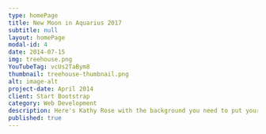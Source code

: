 ```yaml
---
type: homePage
title: New Moon in Aquarius 2017
subtitle: null
layout: homePage
modal-id: 4
date: 2014-07-15
img: treehouse.png
YouTubeTag: vcUs2TaBym8
thumbnail: treehouse-thumbnail.png
alt: image-alt
project-date: April 2014
client: Start Bootstrap
category: Web Development
description: Here's Kathy Rose with the background you need to put your needs into focus.
published: true
---
```



